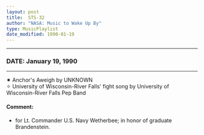 ```yaml
---
layout: post
title:  STS-32
author: "NASA: Music to Wake Up By"
type: MusicPlaylist
date_modified: 1990-01-19
---
```


----
### DATE: January 19, 1990
----
✷ Anchor's Aweigh by UNKNOWN  &nbsp;<br />✧ University of Wisconsin-River Falls' fight song by University of Wisconsin-River Falls Pep Band

#### Comment:
* for Lt. Commander U.S. Navy Wetherbee;
in honor of graduate Brandenstein.
